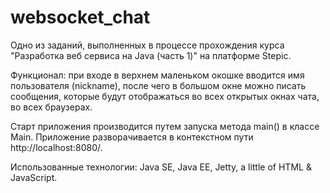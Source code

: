 # websocket_chat
Одно из заданий, выполненных в процессе прохождения курса "Разработка веб сервиса на Java (часть 1)" на платформе Stepic.
<p> Функционал: при входе в верхнем маленьком окошке вводится имя пользователя (nickname), после чего в большом окне можно писать сообщения, которые будут отображаться во всех открытых окнах чата, во всех браузерах.</p>
<p>Старт приложения производится путем запуска метода main() в классе Main. Приложение разворачивается в контекстном пути http://localhost:8080/.</p> 
<p>Использованные технологии: Java SE, Java EE, Jetty, a little of HTML & JavaScript.<p>
